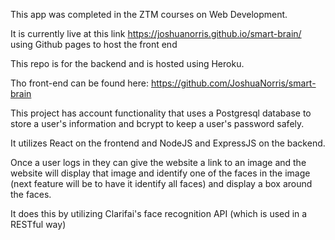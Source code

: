 This app was completed in the ZTM courses on Web Development.

It is currently live at this link
https://joshuanorris.github.io/smart-brain/
using Github pages to host the front end

This repo is for the backend and is hosted using Heroku.

Tho front-end can be found here:
https://github.com/JoshuaNorris/smart-brain

This project has account functionality that uses a Postgresql database to store a user's
information and bcrypt to keep a user's password safely.

It utilizes React on the frontend and NodeJS and ExpressJS on the backend.

Once a user logs in they can give the website a link to an image and the website
will display that image and identify one of the faces in the image (next feature
will be to have it identify all faces) and display a box around the faces.

It does this by utilizing Clarifai's face recognition API (which is used in a RESTful way)